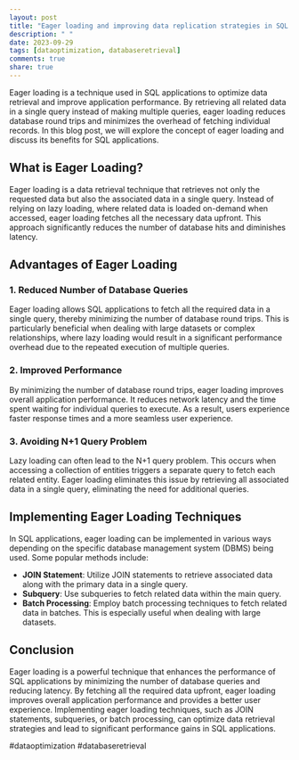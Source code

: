 ```yaml
---
layout: post
title: "Eager loading and improving data replication strategies in SQL applications"
description: " "
date: 2023-09-29
tags: [dataoptimization, databaseretrieval]
comments: true
share: true
---
```

Eager loading is a technique used in SQL applications to optimize data retrieval and improve application performance. By retrieving all related data in a single query instead of making multiple queries, eager loading reduces database round trips and minimizes the overhead of fetching individual records. In this blog post, we will explore the concept of eager loading and discuss its benefits for SQL applications.

## What is Eager Loading?
Eager loading is a data retrieval technique that retrieves not only the requested data but also the associated data in a single query. Instead of relying on lazy loading, where related data is loaded on-demand when accessed, eager loading fetches all the necessary data upfront. This approach significantly reduces the number of database hits and diminishes latency.

## Advantages of Eager Loading
### 1. Reduced Number of Database Queries
Eager loading allows SQL applications to fetch all the required data in a single query, thereby minimizing the number of database round trips. This is particularly beneficial when dealing with large datasets or complex relationships, where lazy loading would result in a significant performance overhead due to the repeated execution of multiple queries.

### 2. Improved Performance
By minimizing the number of database round trips, eager loading improves overall application performance. It reduces network latency and the time spent waiting for individual queries to execute. As a result, users experience faster response times and a more seamless user experience.

### 3. Avoiding N+1 Query Problem
Lazy loading can often lead to the N+1 query problem. This occurs when accessing a collection of entities triggers a separate query to fetch each related entity. Eager loading eliminates this issue by retrieving all associated data in a single query, eliminating the need for additional queries.

## Implementing Eager Loading Techniques
In SQL applications, eager loading can be implemented in various ways depending on the specific database management system (DBMS) being used. Some popular methods include:
- **JOIN Statement**: Utilize JOIN statements to retrieve associated data along with the primary data in a single query.
- **Subquery**: Use subqueries to fetch related data within the main query.
- **Batch Processing**: Employ batch processing techniques to fetch related data in batches. This is especially useful when dealing with large datasets.

## Conclusion
Eager loading is a powerful technique that enhances the performance of SQL applications by minimizing the number of database queries and reducing latency. By fetching all the required data upfront, eager loading improves overall application performance and provides a better user experience. Implementing eager loading techniques, such as JOIN statements, subqueries, or batch processing, can optimize data retrieval strategies and lead to significant performance gains in SQL applications.

#dataoptimization #databaseretrieval